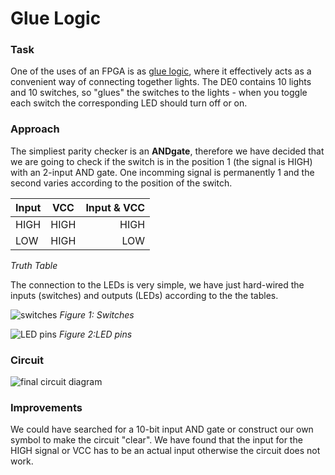 # Glue Logic

### Task

One of the uses of an FPGA is as [glue logic](http://en.wikipedia.org/wiki/Glue_logic),
where it effectively acts as a convenient way of connecting
together lights. The DE0 contains 10 lights and 10 switches,
so "glues" the switches to the lights - when you toggle each
switch the corresponding LED should turn off or on.

### Approach

The simpliest parity checker is an __ANDgate__, therefore we have decided that we are going to check if the switch is in the position 1 (the signal is HIGH) with an 2-input AND gate. One incomming signal is permanently 1 and the second varies according to the position of the switch. 

| Input       | VCC         | Input & VCC  |
| ------------- |:-------------:| -----:|
| HIGH     | HIGH   |      HIGH  |
| LOW     | HIGH     |   LOW |
_Truth Table_

The connection to the LEDs is very simple, we have just hard-wired the inputs (switches) and outputs (LEDs) according to the the tables. 

![switches](http://i68.tinypic.com/frxgo.png)
_Figure 1: Switches_

![LED pins](http://i65.tinypic.com/xngqbc.png)
_Figure 2:LED pins_

### Circuit

![final circuit diagram](http://i66.tinypic.com/118izib.png)

### Improvements

We could have searched for a 10-bit input AND gate or construct our own symbol to make the circuit "clear". We have found that the input for the HIGH signal or VCC has to be an actual input otherwise the circuit does not work.

